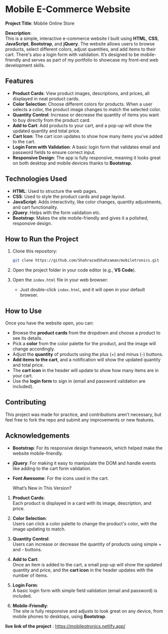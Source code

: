 # Mobile E-Commerce Website

**Project Title**: Mobile Online Store

**Description**:  
This is a simple, interactive e-commerce website I built using **HTML**, **CSS**, **JavaScript**, **Bootstrap**, and **jQuery**. The website allows users to browse products, select different colors, adjust quantities, and add items to their cart. There's also a login form with validation. It’s designed to be mobile-friendly and serves as part of my portfolio to showcase my front-end web development skills.

## Features

- **Product Cards**: View product images, descriptions, and prices, all displayed in neat product cards.
- **Color Selection**: Choose different colors for products. When a user selects a color, the product image changes to match the selected color.
- **Quantity Control**: Increase or decrease the quantity of items you want to buy directly from the product card.
- **Add to Cart**: Add products to your cart, and a pop-up will show the updated quantity and total price.
- **Cart Icon**: The cart icon updates to show how many items you've added to the cart.
- **Login Form with Validation**: A basic login form that validates email and password fields to ensure correct input.
- **Responsive Design**: The app is fully responsive, meaning it looks great on both desktop and mobile devices thanks to **Bootstrap**.

## Technologies Used

- **HTML**: Used to structure the web pages.
- **CSS**: Used to style the product cards and page layout.
- **JavaScript**: Adds interactivity, like color changes, quantity adjustments, and cart functionality.
- **jQuery**: Helps with the form validation etc.
- **Bootstrap**: Makes the site mobile-friendly and gives it a polished, responsive design.

## How to Run the Project

1. Clone this repository:
    ```bash
    git clone https://github.com/ShahrazadShahzaman/mobiletronics.git
    ```

2. Open the project folder in your code editor (e.g., **VS Code**).

3. Open the `index.html` file in your web browser:
    - Just double-click `index.html`, and it will open in your default browser.

## How to Use

Once you have the website open, you can:

- Browse the **product cards** from the dropdown and choose a product to see its details.
- Pick a **color** from the color palette for the product, and the image will change accordingly.
- Adjust the **quantity** of products using the plus (+) and minus (-) buttons.
- **Add items to the cart**, and a notification will show the updated quantity and total price.
- The **cart icon** in the header will update to show how many items are in your cart.
- Use the **login form** to sign in (email and password validation are included).


## Contributing

This project was made for practice, and contributions aren’t necessary, but feel free to fork the repo and submit any improvements or new features.


## Acknowledgements

- **Bootstrap**: For its responsive design framework, which helped make the website mobile-friendly.
- **jQuery**: For making it easy to manipulate the DOM and handle events like adding to the cart form validation.
- **Font Awesome**: For the icons used in the cart.

  What’s New in This Version?

1. **Product Cards**:  
   Each product is displayed in a card with its image, description, and price.

2. **Color Selection**:  
   Users can click a color palette to change the product's color, with the image updating to match.

3. **Quantity Control**:  
   Users can increase or decrease the quantity of products using simple + and - buttons.

4. **Add to Cart**:  
   Once an item is added to the cart, a small pop-up will show the updated quantity and price, and the **cart icon** in the header updates with the number of items.

5. **Login Form**:  
   A basic login form with simple field validation (email and password) is included.

6. **Mobile-Friendly**:  
   The site is fully responsive and adjusts to look great on any device, from mobile phones to desktops, using **Bootstrap**.


**live link of the project** : https://mobileotronics.netlify.app/
